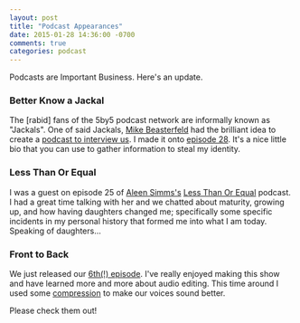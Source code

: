 ```yaml
---
layout: post
title: "Podcast Appearances"
date: 2015-01-28 14:36:00 -0700
comments: true
categories: podcast
---
```

Podcasts are Important Business. Here's an update.

### Better Know a Jackal
The [rabid] fans of the 5by5 podcast network are informally known as "Jackals". One of said Jackals, [Mike Beasterfeld](http://twitter.com/mikebeasterfeld) had the brilliant idea to create a [podcast to interview us](http://www.jackals.us/better-know-a-jackal). I made it onto [episode 28](http://www.jackals.us/better-know-a-jackal/28). It's a nice little bio that you can use to gather information to steal my identity.

### Less Than Or Equal
I was a guest on episode 25 of [Aleen Simms's](http://twitter.com/aleen) [Less Than Or Equal](http://www.lessthanorequal.com/episodes/25) podcast. I had a great time talking with her and we chatted about maturity, growing up, and how having daughters changed me; specifically some specific incidents in my personal history that formed me into what I am today. Speaking of daughters...

### Front to Back
We just released our [6th(!) episode](http://www.fronttoback.co/podcast/2015/1/27/6-practice-kid). I've really enjoyed making this show and have learned more and more about audio editing. This time around I used some [compression](http://en.wikipedia.org/wiki/Dynamic_range_compression) to make our voices sound better.

Please check them out!